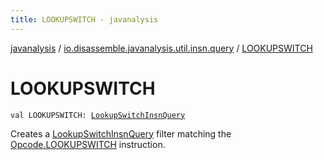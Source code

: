 ```yaml
---
title: LOOKUPSWITCH - javanalysis
---
```


[javanalysis](../index.html) / [io.disassemble.javanalysis.util.insn.query](index.html) / [LOOKUPSWITCH](./-l-o-o-k-u-p-s-w-i-t-c-h.html)

# LOOKUPSWITCH

`val LOOKUPSWITCH: `[`LookupSwitchInsnQuery`](-lookup-switch-insn-query/index.html)

Creates a [LookupSwitchInsnQuery](-lookup-switch-insn-query/index.html) filter matching the [Opcode.LOOKUPSWITCH](#) instruction.

